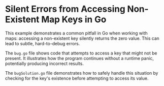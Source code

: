 # Silent Errors from Accessing Non-Existent Map Keys in Go

This example demonstrates a common pitfall in Go when working with maps: accessing a non-existent key silently returns the zero value.  This can lead to subtle, hard-to-debug errors.

The `bug.go` file shows code that attempts to access a key that might not be present.  It illustrates how the program continues without a runtime panic, potentially producing incorrect results.

The `bugSolution.go` file demonstrates how to safely handle this situation by checking for the key's existence before attempting to access its value.